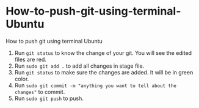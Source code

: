 # How-to-push-git-using-terminal-Ubuntu

How to push git using terminal Ubuntu

1. Run `git status` to know the change of your git. You will see the edited files are red.
2. Run `sudo git add .` to add all changes in stage file.
3. Run `git status` to make sure the changes are added. It will be in green color.
4. Run `sudo git commit -m "anything you want to tell about the changes"` to commit.
5. Run `sudo git push` to push.
